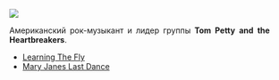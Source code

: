 ![](/songs/stu/Tom%20Petty%20and%20the%20Heartbreakers/tom_petty_and_the_heartbreakers.jpg)  

Американский рок-музыкант и лидер группы **Tom Petty and the Heartbreakers**.

* [Learning The Fly](/songs/stu/Tom%20Petty%20and%20the%20Heartbreakers/Learning%20The%20Fly)
* [Mary Janes Last Dance](/songs/stu/Tom%20Petty%20and%20the%20Heartbreakers/Mary%20Janes%20Last%20Dance)